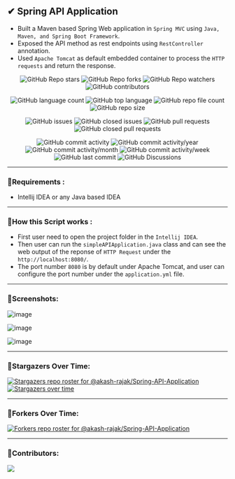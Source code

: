 ## ✔ Spring API Application
- Built a Maven based Spring Web application in `Spring MVC` using `Java, Maven, and Spring Boot Framework`.
- Exposed the API method as rest endpoints using `RestController` annotation.
- Used `Apache Tomcat` as default embedded container to process the `HTTP requests` and return the response.

<!--
<p align = "center">
	<img src = "https://img.shields.io/badge/Pypi Package-Spring-API-Application-green?style=plastic&logo=appveyor", alt = "Spring-API-Application">
	<img src = "https://img.shields.io/badge/PyPi-Python Package Index-green?style=plastic&logo=appveyor", alt = "PyPi">
</p>
-->
<p align = "center">
	<img src = "https://img.shields.io/github/stars/akash-rajak/Spring-API-Application?style=social", alt = "GitHub Repo stars">
	<img src = "https://img.shields.io/github/forks/akash-rajak/Spring-API-Application?style=social", alt = "GitHub Repo forks">
	<img src = "https://img.shields.io/github/watchers/akash-rajak/Spring-API-Application?style=social", alt = "GitHub Repo watchers">
	<img src = "https://img.shields.io/github/contributors/akash-rajak/Spring-API-Application?style=social", alt = "GitHub contributors">
</p>
<p align = "center">
	<img src = "https://img.shields.io/github/languages/count/akash-rajak/Spring-API-Application?style=social", alt = "GitHub language count">
	<img src = "https://img.shields.io/github/languages/top/akash-rajak/Spring-API-Application?style=social", alt = "GitHub top language">
	<img src = "https://img.shields.io/github/directory-file-count/akash-rajak/Spring-API-Application?style=social", alt = "GitHub repo file count">
	<img src = "https://img.shields.io/github/repo-size/akash-rajak/Spring-API-Application?style=social", alt = "GitHub repo size">
</p>
<p align = "center">
	<img src = "https://img.shields.io/github/issues/akash-rajak/Spring-API-Application", alt = "GitHub issues">
	<img src = "https://img.shields.io/github/issues-closed/akash-rajak/Spring-API-Application", alt = "GitHub closed issues">
	<img src = "https://img.shields.io/github/issues-pr/akash-rajak/Spring-API-Application", alt = "GitHub pull requests">
	<img src = "https://img.shields.io/github/issues-pr-closed/akash-rajak/Spring-API-Application", alt = "GitHub closed pull requests">
</p>
<p align = "center">
	<img src = "https://img.shields.io/github/commit-activity/t/akash-rajak/Spring-API-Application", alt = "GitHub commit activity">
	<img src = "https://img.shields.io/github/commit-activity/y/akash-rajak/Spring-API-Application", alt = "GitHub commit activity/year">
	<img src = "https://img.shields.io/github/commit-activity/m/akash-rajak/Spring-API-Application", alt = "GitHub commit activity/month">
	<img src = "https://img.shields.io/github/commit-activity/w/akash-rajak/Spring-API-Application", alt = "GitHub commit activity/week">
	<img src = "https://img.shields.io/github/last-commit/akash-rajak/Spring-API-Application", alt = "GitHub last commit">
	<img src = "https://img.shields.io/github/discussions/akash-rajak/Spring-API-Application", alt = "GitHub Discussions">
</p>

****

### 📌Requirements :
- Intellij IDEA or any Java based IDEA

****

### 📌How this Script works :
- First user need to open the project folder in the `Intellij IDEA`.
- Then user can run the `simpleAPIApplication.java` class and can see the web output of the reponse of `HTTP Request` under the `http://localhost:8080/`.
- The port number `8080` is by default under Apache Tomcat, and user can configure the port number under the `application.yml` file.
	
****

### 📌Screenshots:

![image](https://github.com/akash-rajak/Spring-API-Application/assets/57003737/e08f5146-f11c-42cf-86b9-8a3fc5228f97)

![image](https://github.com/akash-rajak/Spring-API-Application/assets/57003737/c3c33045-4647-475d-b4fc-9eea20154c58)

![image](https://github.com/akash-rajak/Spring-API-Application/assets/57003737/7c65e6fd-1ef2-4190-87e7-e7981cde53df)

****

### 🌟Stargazers Over Time:
[![Stargazers repo roster for @akash-rajak/Spring-API-Application](https://reporoster.com/stars/akash-rajak/Spring-API-Application)](https://github.com/akash-rajak/Spring-API-Application/stargazers)
[![Stargazers over time](https://starchart.cc/akash-rajak/Spring-API-Application.svg)](https://starchart.cc/akash-rajak/Spring-API-Application)

****

### 🌟Forkers Over Time:
[![Forkers repo roster for @akash-rajak/Spring-API-Application](https://reporoster.com/forks/akash-rajak/Spring-API-Application)](https://github.com/akash-rajak/Spring-API-Application/network/members)

****

### 📌Contributors:
<a href="https://github.com/akash-rajak/Spring-API-Application/graphs/contributors">
  <img src="https://contrib.rocks/image?repo=akash-rajak/Spring-API-Application" />
</a>
